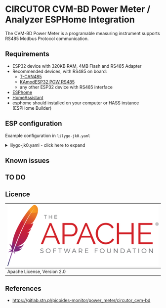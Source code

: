 # **CIRCUTOR CVM-BD Power Meter / Analyzer ESPHome Integration**

The CVM-BD Power Meter is a programable measuring instrument
supports RS485 Modbus Protocol communication.

## **Requirements**

- ESP32 device with 320KB RAM, 4MB Flash and RS485 Adapter
- Recommended devices, with RS485 on board:
  - [T-CAN485](https://lilygo.cc/products/t-can485)
  - [KAmodESP32 POW RS485](https://wiki.kamamilabs.com/index.php?title=KAmodESP32_POW_RS485)
  - any other ESP32 device with RS485 interface
- [ESPhome](https://github.com/esphome/esphome/releases)
- [HomeAssistant](https://www.home-assistant.io/)
- esphome should installed on your computer or HASS instance (ESPHome Builder)

## **ESP configuration**

Example configuration in `lilygo-jk0.yaml`

<details><summary>lilygo-jk0.yaml - click here to expand</summary>

```yaml
substitutions:
  modbus_contr_addr: "10"
  modbus_contr_id: cvm

esphome:
  name: esp32-s3
  friendly_name: ESP32-S3 ESP Circutor CVM-BD-RED
  platformio_options:
    build_flags: -DBOARD_HAS_PSRAM
    board_build.arduino.memory_type: qio_opi
    board_build.f_flash: 80000000L
    board_build.flash_mode: qio 

esp32:
  board: esp32-s3-devkitc-1
  framework:
    type: arduino

# Enable logging
logger:
    level: DEBUG
    # level: VERY_VERBOSE


# Enable Home Assistant API
api:
  encryption:
    key: "<your_generated_key>"

ota:
  - platform: esphome
    password: "<your_ota_password>"

wifi:
  ssid: !secret wifi_ssid
  password: !secret wifi_password
  power_save_mode: none

  # Enable fallback hotspot (captive portal) in case wifi connection fails
  ap:
    ssid: "esp32-S3  Fallback Hotspot"
    password: "<your_hotspot_password>"

captive_portal:

time:
  - platform: homeassistant
    id: homeassistant_time
 
uart:
  id: mod_uart
  tx_pin: GPIO43
  rx_pin: GPIO44
  baud_rate: 19200
  stop_bits: 1
  rx_buffer_size: 512
  debug:
#    direction: BOTH
#    dummy_receiver: false
#    after:
#      delimiter: "\n"
#    sequence:
#      - lambda: UARTDebug::log_string(direction, bytes);
#      - lambda: UARTDebug::log_hex(direction, bytes);

modbus:
  flow_control_pin: GPIO9
  id: modbus1
  uart_id: mod_uart

modbus_controller:
  - id: ${modbus_contr_id}
    address: ${modbus_contr_addr}
    modbus_id: modbus1
    setup_priority: -10
    update_interval: 1s
    command_throttle: 75ms

sensor: !include ./include/cvm-bd.yaml
text_sensor: !include ./include/cvm-bd-t.yaml
```
</details>

## **Known issues**

## **TO DO**

## **Licence**

|[![](images/ASF_Logo.svg)](https://www.apache.org/licenses/LICENSE-2.0)|
|-|
| Apache License, Version 2.0 |

## **References**

* <https://gitlab.stn.pl/picoides-monitor/power_meter/circutor_cvm-bd>
 
